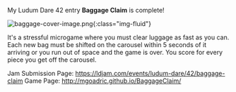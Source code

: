 My Ludum Dare 42 entry **Baggage Claim** is complete! 

![baggage-cover-image.png](/assets/baggage-cover-image.png){:class="img-fluid"}

It's a stressful microgame where you must clear luggage as fast as you can. Each new bag must be shifted on the carousel within 5 seconds of it arriving or you run out of space and the game is over. You score for every piece you get off the carousel.

Jam Submission Page: https://ldjam.com/events/ludum-dare/42/baggage-claim
Game Page: http://mgoadric.github.io/BaggageClaim/
